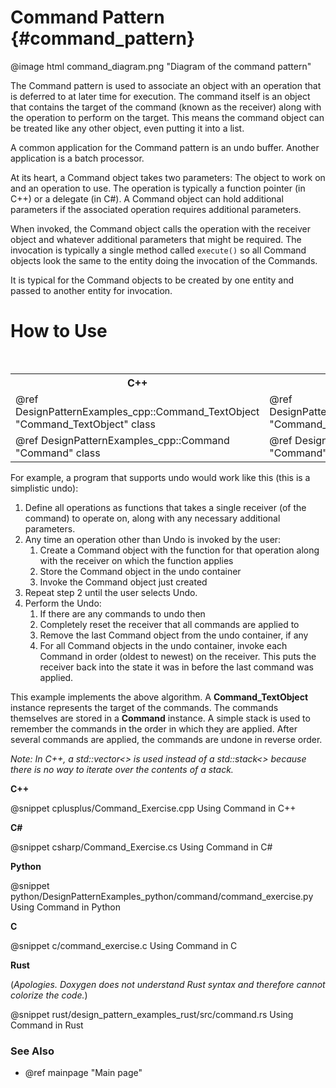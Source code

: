 # Command Pattern {#command_pattern}

@image html command_diagram.png "Diagram of the command pattern"

The Command pattern is used to associate an object with an operation that
is deferred to at later time for execution.  The command itself is an object
that contains the target of the command (known as the receiver) along with the
operation to perform on the target.  This means the command object can be
treated like any other object, even putting it into a list.

A common application for the Command pattern is an undo buffer.  Another
application is a batch processor.

At its heart, a Command object takes two parameters: The object to work on
and an operation to use.  The operation is typically a function pointer
(in C++) or a delegate (in C#).  A Command object can hold additional
parameters if the associated operation requires additional parameters.

When invoked, the Command object calls the operation with the receiver
object and whatever additional parameters that might be required.  The
invocation is typically a single method called `execute()` so all Command
objects look the same to the entity doing the invocation of the Commands.

It is typical for the Command objects to be created by one entity and
passed to another entity for invocation.

# How to Use

<table>
<caption>Links to the Command classes</caption>
<tr>
  <th>C++
  <th>C#
  <th>Python
  <th>C
<tr>
  <td>@ref DesignPatternExamples_cpp::Command_TextObject "Command_TextObject" class
  <td>@ref DesignPatternExamples_csharp.Command_TextObject "Command_TextObject" class
  <td>@ref DesignPatternExamples_python.command.command_classes.Command_TextObject "Command_TextObject" class
  <td>Command_TextObject class
<tr>
  <td>@ref DesignPatternExamples_cpp::Command "Command" class
  <td>@ref DesignPatternExamples_csharp.Command "Command" class
  <td>@ref DesignPatternExamples_python.command.command_classes.Command "Command" class
  <td>@ref Command class
</table>

For example, a program that supports undo would work like this (this is
a simplistic undo):
1. Define all operations as functions that takes a single receiver (of the
   command) to operate on, along with any necessary additional parameters.
2. Any time an operation other than Undo is invoked by the user:
   1. Create a Command object with the function for that operation along
      with the receiver on which the function applies
   2. Store the Command object in the undo container
   3. Invoke the Command object just created
3. Repeat step 2 until the user selects Undo.
4. Perform the Undo:
   1. If there are any commands to undo then
   2.   Completely reset the receiver that all commands are applied to
   3.   Remove the last Command object from the undo container, if any
   4.   For all Command objects in the undo container, invoke each Command
        in order (oldest to newest) on the receiver.  This puts the receiver
        back into the state it was in before the last command was applied.

This example implements the above algorithm.  A __Command_TextObject__ instance
represents the target of the commands.  The commands themselves are stored in
a __Command__ instance.  A simple stack is used to remember the commands in the
order in which they are applied.  After several commands are applied, the
commands are undone in reverse order.

*Note: In C++, a std::vector<> is used instead of a std::stack<> because there
is no way to iterate over the contents of a stack.*

__C++__

@snippet cplusplus/Command_Exercise.cpp Using Command in C++

__C#__

@snippet csharp/Command_Exercise.cs Using Command in C#

__Python__

@snippet python/DesignPatternExamples_python/command/command_exercise.py Using Command in Python

__C__

@snippet c/command_exercise.c Using Command in C

__Rust__

(_Apologies.  Doxygen does not understand Rust syntax and therefore cannot colorize the code._)

@snippet rust/design_pattern_examples_rust/src/command.rs Using Command in Rust


### See Also
- @ref mainpage "Main page"
